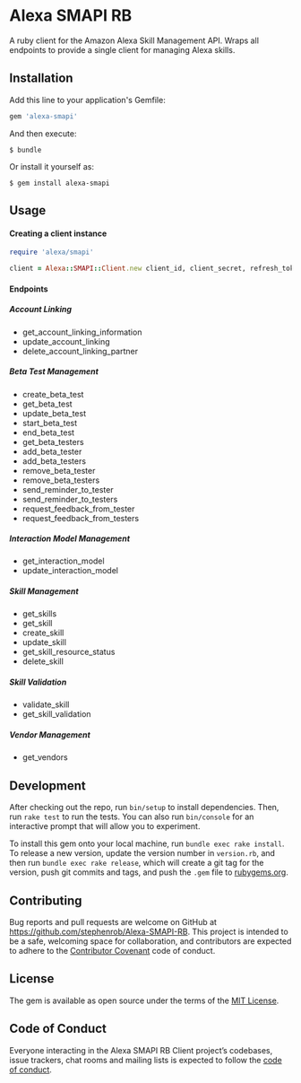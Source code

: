# Alexa SMAPI RB

A ruby client for the Amazon Alexa Skill Management API. Wraps all endpoints to provide a single client for managing Alexa skills.

## Installation

Add this line to your application's Gemfile:

```ruby
gem 'alexa-smapi'
```

And then execute:

    $ bundle

Or install it yourself as:

    $ gem install alexa-smapi

## Usage

#### Creating a client instance

```ruby
require 'alexa/smapi'

client = Alexa::SMAPI::Client.new client_id, client_secret, refresh_token
```

#### Endpoints

##### Account Linking

- get_account_linking_information
- update_account_linking
- delete_account_linking_partner

##### Beta Test Management

- create_beta_test
- get_beta_test
- update_beta_test
- start_beta_test
- end_beta_test
- get_beta_testers
- add_beta_tester
- add_beta_testers
- remove_beta_tester
- remove_beta_testers
- send_reminder_to_tester
- send_reminder_to_testers
- request_feedback_from_tester
- request_feedback_from_testers

##### Interaction Model Management

- get_interaction_model
- update_interaction_model

##### Skill Management

- get_skills
- get_skill
- create_skill
- update_skill
- get_skill_resource_status
- delete_skill

##### Skill Validation

- validate_skill
- get_skill_validation

##### Vendor Management

- get_vendors

## Development

After checking out the repo, run `bin/setup` to install dependencies. Then, run `rake test` to run the tests. You can also run `bin/console` for an interactive prompt that will allow you to experiment.

To install this gem onto your local machine, run `bundle exec rake install`. To release a new version, update the version number in `version.rb`, and then run `bundle exec rake release`, which will create a git tag for the version, push git commits and tags, and push the `.gem` file to [rubygems.org](https://rubygems.org).

## Contributing

Bug reports and pull requests are welcome on GitHub at https://github.com/stephenrob/Alexa-SMAPI-RB. This project is intended to be a safe, welcoming space for collaboration, and contributors are expected to adhere to the [Contributor Covenant](http://contributor-covenant.org) code of conduct.

## License

The gem is available as open source under the terms of the [MIT License](https://opensource.org/licenses/MIT).

## Code of Conduct

Everyone interacting in the Alexa SMAPI RB Client project’s codebases, issue trackers, chat rooms and mailing lists is expected to follow the [code of conduct](https://github.com/stephenrob/Alexa-SMAPI-RB/blob/master/CODE_OF_CONDUCT.md).

